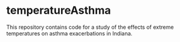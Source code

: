 temperatureAsthma
=================

This repository contains code for a study of the effects of extreme temperatures on asthma exacerbations in Indiana.